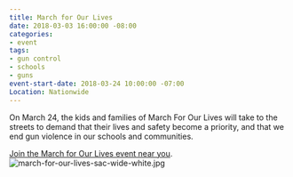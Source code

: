 ```yaml
---
title: March for Our Lives
date: 2018-03-03 16:00:00 -08:00
categories:
- event
tags:
- gun control
- schools
- guns
event-start-date: 2018-03-24 10:00:00 -07:00
Location: Nationwide
---
```


On March 24, the kids and families of March For Our Lives will take to the streets to demand that their lives and safety become a priority, and that we end gun violence in our schools and communities.

[Join the March for Our Lives event near you](https://marchforourlives.com). 
![march-for-our-lives-sac-wide-white.jpg](/uploads/march-for-our-lives-sac-wide-white.jpg)